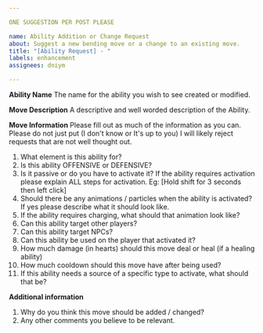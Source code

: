 ```yaml
---

ONE SUGGESTION PER POST PLEASE

name: Ability Addition or Change Request
about: Suggest a new bending move or a change to an existing move.
title: "[Ability Request] - "
labels: enhancement
assignees: dniym

---
```


**Ability Name**
The name for the ability you wish to see created or modified.

**Move Description**
A descriptive and well worded description of the Ability.

**Move Information**
Please fill out as much of the information as you can.   Please do not just put (I don't know or It's up to you) I will likely reject requests that are not well thought out.

1) What element is this ability for?
2) Is this ability OFFENSIVE or DEFENSIVE?
3) Is it passive or do you have to activate it?   If the ability requires activation please explain ALL steps for activation.   Eg:  [Hold shift for 3 seconds then left click]
4) Should there be any animations / particles when the ability is activated?  If yes please describe what it should look like.
5) If the ability requires charging, what should that animation look like?
6) Can this ability target other players?
7) Can this ability target NPCs?
8) Can this ability be used on the player that activated it?
9) How much damage (in hearts) should this move deal or heal (if a healing ability)
10) How much cooldown should this move have after being used?
11) If this ability needs a source of a specific type to activate, what should that be?

**Additional information**
1) Why do you think this move should be added / changed?
2) Any other comments you believe to be relevant.
